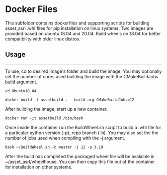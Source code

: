

# Docker Files
This subfolder contains dockerfiles and supporting scripts for building asset_asrl .whl files for pip installation on linux systems.
Two images are provided based on ubuntu 18.04 and 20.04. Build wheels on 18.04 for better compatibility with older linux distros.


## Usage
-----
To use, cd to desired image's folder and build the image. You may optionally set the number of cores used building the image with the
CMakeBuildJobs build argument.
```
cd Ubuntu18.04

docker build -t assetbuild . --build-arg CMakeBuildJobs=12
```
After building the image, start up a new container.

```
docker run -it assetbuild /bin/bash
```

Once inside the container run the BuildWheel.sh script to build a .whl file for a particular python version (-p), repo branch (-b).
You may also set the the number of jobs used when compiling with the -j argument. 

```
bash ~/BuildWheel.sh -b master -j 12 -p 3.10

```

After the build has completed the packaged wheel file will be avalaible in ~/asset_asrl/wheelhouse. You can then copy this file out of the container
for installation on other systems.







